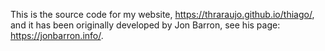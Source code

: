 This is the source code for my website, https://thraraujo.github.io/thiago/, and it has been originally developed by Jon Barron, see his page: https://jonbarron.info/.
